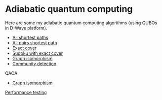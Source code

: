 # Adiabatic quantum computing

Here are some my adiabatic quantum computing algorithms (using QUBOs in D-Wave platform).

- [All shortest paths](shortest_path/single_shortest_path.ipynb)
- [All pairs shortest path](shortest_path/all_pairs_shortest_path.ipynb)
- [Exact cover](exact_cover/Exact_cover.ipynb)
- [Sudoku with exact cover](exact_cover/Exact_cover_sudoku.ipynb)
- [Graph isomorphism](graph_isomorphism/graph_isomorphism.ipynb)
- [Community detection](community_detection/community_detection.ipynb)

QAOA

- [Graph isomorphism](graph_isomorphism/graph_isomorphism_qaoa.ipynb)

[Performance testing](performance_testing/README.md)
